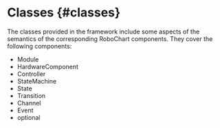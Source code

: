 # Classes {#classes}

The classes provided in the framework include some aspects of the semantics of the corresponding RoboChart components. They cover the following components:

* Module
* HardwareComponent
* Controller
* StateMachine
* State
* Transition
* Channel
* Event
* optional